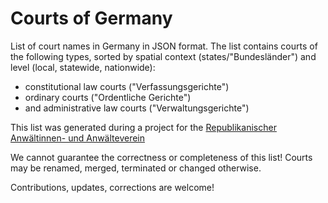 # Courts of Germany

List of court names in Germany in JSON format. The list contains courts of the following types, sorted by spatial context (states/"Bundesländer") and level (local, statewide, nationwide):
* constitutional law courts ("Verfassungsgerichte")
* ordinary courts ("Ordentliche Gerichte")
* and administrative law courts ("Verwaltungsgerichte")

This list was generated during a project for the [Republikanischer Anwältinnen- und Anwälteverein](https://www.rav.de)

We cannot guarantee the correctness or completeness of this list! Courts may be renamed, merged, terminated or changed otherwise.

Contributions, updates, corrections are welcome!
